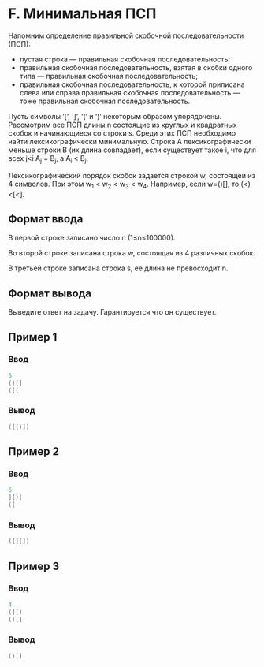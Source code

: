 # F. Минимальная ПСП

Напомним определение правильной скобочной последовательности (ПСП):

* пустая строка — правильная скобочная последовательность;
* правильная скобочная последовательность, взятая в скобки одного типа — правильная скобочная последовательность;
* правильная скобочная последовательность, к которой приписана слева или справа правильная скобочная последовательность — тоже правильная скобочная последовательность.  
 
Пусть символы ’[’, ’]’, ’(’ и ’)’ некоторым образом упорядочены. Рассмотрим все ПСП длины n состоящие из круглых и квадратных скобок и начинающиеся со строки
s. Среди этих ПСП необходимо найти лексикографически минимальную.
  Строка A лексикографически меньше строки B (их длина совпадает), если существует такое i, что для всех j<i A<sub>j</sub> = B<sub>j</sub>, а
  A<sub>i</sub> &lt; B<sub>j</sub>.

Лексикографический порядок скобок задается строкой w, состоящей из 4 символов. При этом w<sub>1</sub> &lt; w<sub>2</sub> &lt; w<sub>3</sub> &lt; w<sub>4</sub>.
Например, если w=()[], то (<)<[<].  

## Формат ввода

В первой строке записано число n (1≤n≤100000).

Во второй строке записана строка w, состоящая из 4 различных скобок.

В третьей строке записана строка s, ее длина не превосходит n.

## Формат вывода

Выведите ответ на задачу. Гарантируется что он существует.  

## Пример 1

### Ввод
```c++
6
()[]
([(
```

### Вывод
```c++
([()])
```

## Пример 2

### Ввод
```c++
6
][)(
([
```

### Вывод
```c++
([][])
```

## Пример 3

### Ввод
```c++
4
(][)
()[]
```

### Вывод
```c++
()[]
```